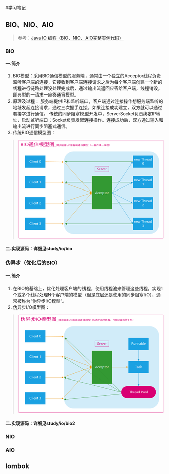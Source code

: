 #学习笔记

## BIO、NIO、AIO
> 参考：[Java IO 编程（BIO、NIO、AIO完整实例代码）](http://blog.anxpp.com/index.php/archives/895/)
### BIO
#### 一.简介
1. BIO模型：采用BIO通信模型的服务端，通常由一个独立的Acceptor线程负责监听客户端的连接，它接收到客户端连接请求之后为每个客户端创建一个新的线程进行链路处理没处理完成后，通过输出流返回应答给客户端，线程销毁。即典型的一请求一应答通宵模型。
2. 原理及过程： 服务端提供IP和监听端口，客户端通过连接操作想服务端监听的地址发起连接请求，通过三次握手连接，如果连接成功建立，双方就可以通过套接字进行通信。 传统的同步阻塞模型开发中，ServerSocket负责绑定IP地址，启动监听端口；Socket负责发起连接操作。连接成功后，双方通过输入和输出流进行同步阻塞式通信。 
3. 传统BIO通信模型图：
> ![BIO通信模型](doc/img/BioNioAio/bio_model.png)
#### 二.实现源码：详细见study/io/bio

### 伪异步（优化后的BIO）
#### 一.简介
1. 在BIO的基础上，优化处理客户端的线程，使用线程池来管理这些线程，实现1个或多个线程处理N个客户端的模型（但是底层还是使用的同步阻塞I/O），通常被称为“伪异步I/O模型“。
2. 伪异步I/O模型图：
> ![伪异步I/O模型](doc/img/BioNioAio/bio_model2.png)
#### 二.实现源码：详细见study/io/bio2

### NIO

### AIO

## lombok

